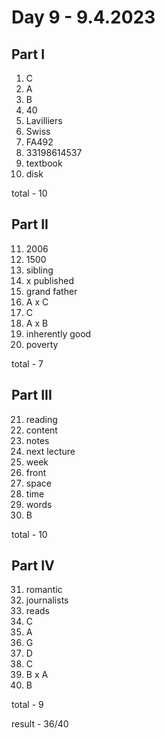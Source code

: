 # Day 9 - 9.4.2023

## Part I

1. C
2. A
3. B
4. 40
5. Lavilliers
6. Swiss
7. FA492
8. 33198614537
9. textbook
10. disk

total - 10

## Part II

11. 2006
12. 1500
13. sibling
14. x published
15. grand father
16. A x C
17. C
18. A x B
19. inherently good
20. poverty

total - 7

## Part III

21. reading
22. content
23. notes
24. next lecture
25. week
26. front
27. space
28. time
29. words
30. B

total - 10

## Part IV

31. romantic
32. journalists
33. reads
34. C
35. A
36. G
37. D
38. C
39. B x A
40. B

total - 9

result - 36/40